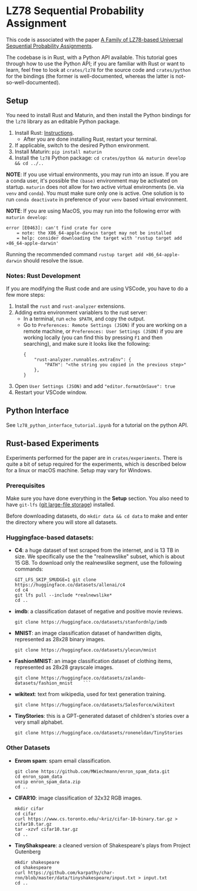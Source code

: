# LZ78 Sequential Probability Assignment
This code is associated with the paper [A Family of LZ78-based Universal Sequential Probability Assignments](https://arxiv.org/abs/2410.06589).

The codebase is in Rust, with a Python API available. This tutorial goes through how to use the Python API; if you are familiar with Rust or want to learn, feel free to look at `crates/lz78` for the source code and `crates/python` for the bindings (the former is well-documented, whereas the latter is not-so-well-documented).

## Setup
You need to install Rust and Maturin, and then install the Python bindings for the `lz78` library as an editable Python package.
1. Install Rust: [Instructions](https://www.rust-lang.org/tools/install).
    - After you are done installing Rust, restart your terminal.
2. If applicable, switch to the desired Python environment.
3. Install Maturin: `pip install maturin`
4. Install the `lz78` Python package: `cd crates/python && maturin develop && cd ../..`

**NOTE**: If you use virtual environments, you may run into an issue. If you are a conda user, it's possible the `(base)` environment may be activated on startup. `maturin` does not allow for two active virtual environments (ie. via `venv` and `conda`). You must make sure only one is active. One solution is to run `conda deactivate` in preference of your `venv` based virtual environment.

**NOTE**: If you are using MacOS, you may run into the following error with `maturin develop`:
```
error [E0463]: can't find crate for core
    = note: the X86_64-apple-darwin target may not be installed
    = help: consider downloading the target with 'rustup target add ×86_64-apple-darwin'
```
Running the recommended command `rustup target add ×86_64-apple-darwin` should resolve the issue.

### Notes: Rust Development
If you are modifying the Rust code and are using VSCode, you have to do a few more steps:
1. Install the `rust` and `rust-analyzer` extensions.
2. Adding extra environment variablers to the rust server:
    - In a terminal, run `echo $PATH`, and copy the output.
    - Go to `Preferences: Remote Settings (JSON)` if you are working on a remote machine, or `Preferences: User Settings (JSON)` if you are working locally (you can find this by pressing `F1` and then searching), and make sure it looks like the following:
        ```
        {
            "rust-analyzer.runnables.extraEnv": {
                "PATH": "<the string you copied in the previous step>"
            },
        }
        ```
3. Open `User Settings (JSON)` and add `"editor.formatOnSave": true`
4. Restart your VSCode window.

## Python Interface
See `lz78_python_interface_tutorial.ipynb` for a tutorial on the python API.

## Rust-based Experiments
Experiments performed for the paper are in `crates/experiments`.
There is quite a bit of setup required for the experiments, which is described below for a linux or macOS machine.
Setup may vary for Windows.

### Prerequisites
Make sure you have done everything in the **Setup** section.
You also need to have `git-lfs` ([git large-file storage](https://git-lfs.com/)) installed.

Before downloading datasets, do `mkdir data && cd data` to make and enter the directory where you will store all datasets.

### Huggingface-based datasets:
- **C4**: a huge dataset of text scraped from the internet, and is 13 TB in size.
    We specifically use the the "realnewslike" subset, which is about 15 GB.
    To download only the realnewslike segment, use the following commands:
    ```
    GIT_LFS_SKIP_SMUDGE=1 git clone https://huggingface.co/datasets/allenai/c4
    cd c4
    git lfs pull --include *realnewslike*
    cd ..
    ```
- **imdb**: a classification dataset of negative and positive movie reviews.
    ```
    git clone https://huggingface.co/datasets/stanfordnlp/imdb
    ```
- **MNIST**: an image classification dataset of handwritten digits, represented as 28x28 binary images.
    ```
    git clone https://huggingface.co/datasets/ylecun/mnist
    ```
- **FashionMNIST**: an image classification dataset of clothing items, represented as 28x28 grayscale images.
    ```
    git clone https://huggingface.co/datasets/zalando-datasets/fashion_mnist    ```
- **wikitext**: text from wikipedia, used for text generation training.
    ```
    git clone https://huggingface.co/datasets/Salesforce/wikitext
    ```
- **TinyStories**: this is a GPT-generated dataset of children's stories over a very small alphabet.
    ```
    git clone https://huggingface.co/datasets/roneneldan/TinyStories
    ```
### Other Datasets
- **Enrom spam**: spam email classification.
    ```
    git clone https://github.com/MWiechmann/enron_spam_data.git
    cd enron_spam_data
    unzip enron_spam_data.zip 
    cd ..
    ```
- **CIFAR10**: image classification of 32x32 RGB images.
    ```
    mkdir cifar
    cd cifar
    curl https://www.cs.toronto.edu/~kriz/cifar-10-binary.tar.gz > cifar10.tar.gz
    tar -xzvf cifar10.tar.gz
    cd ..
    ```
- **TinyShakspeare**: a cleaned version of Shakespeare's plays from Project Gutenberg
    ```
    mkdir shakespeare
    cd shakespeare
    curl https://github.com/karpathy/char-rnn/blob/master/data/tinyshakespeare/input.txt > input.txt
    cd ..
    ```

